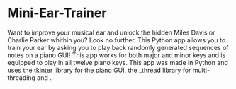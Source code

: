 # Mini-Ear-Trainer

Want to improve your musical ear and unlock the hidden Miles Davis or Charlie Parker whithin you? Look no further. This Python app allows you to train your ear by asking you to play back randomly generated sequences of notes on a piano GUI! This app works for both major and minor keys and is equipped to play in all twelve piano keys. This app was made in Python and uses the tkinter library for the piano GUI, the _thread library for multi-threading and .

